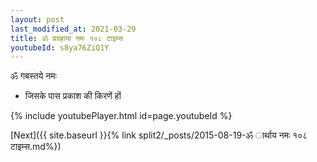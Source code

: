 ```yaml
---
layout: post
last_modified_at: 2021-03-29
title: ॐ प्रग्रहाया नमः १०८ टाइम्स
youtubeId: s8ya76ZiQ1Y
---
```

 
 
 ॐ गबस्तये नमः  
 
 -  जिसके पास प्रकाश की किरणें हों 
 
  
 
  
 
 
 
 
 
 


{% include youtubePlayer.html id=page.youtubeId %}
 
[Next]({{ site.baseurl }}{% link  split2/_posts/2015-08-19-ॐ ार्थाय नमः १०८ टाइम्स.md%})
 
